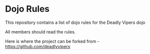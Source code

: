 Dojo Rules
==========

This repository contains a list of dojo rules for the Deadly Vipers dojo

All members should read the rules.

Here is where the project can be forked from - https://github.com/deadlyvipers
